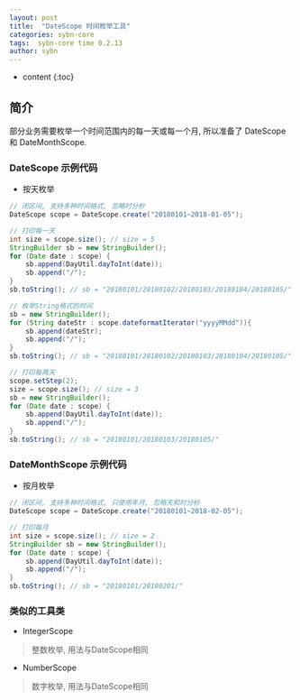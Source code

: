 ```yaml
---
layout: post
title:  "DateScope 时间枚举工具"
categories: sybn-core
tags:  sybn-core time 0.2.13
author: sybn
---
```


* content
{:toc}

## 简介

部分业务需要枚举一个时间范围内的每一天或每一个月, 所以准备了 DateScope 和 DateMonthScope.




### DateScope 示例代码

* 按天枚举

```java
// 闭区间, 支持多种时间格式, 忽略时分秒
DateScope scope = DateScope.create("20180101~2018-01-05");

// 打印每一天
int size = scope.size(); // size = 5
StringBuilder sb = new StringBuilder();
for (Date date : scope) {
	sb.append(DayUtil.dayToInt(date));
	sb.append("/");
}
sb.toString(); // sb = "20180101/20180102/20180103/20180104/20180105/"

// 枚举String格式的时间
sb = new StringBuilder();
for (String dateStr : scope.dateformatIterator("yyyyMMdd")){
	sb.append(dateStr);
	sb.append("/");
}
sb.toString(); // sb = "20180101/20180102/20180103/20180104/20180105/"

// 打印每两天
scope.setStep(2);
size = scope.size(); // size = 3
sb = new StringBuilder();
for (Date date : scope) {
	sb.append(DayUtil.dayToInt(date));
	sb.append("/");
}
sb.toString(); // sb = "20180101/20180103/20180105/"
```


### DateMonthScope 示例代码

* 按月枚举

```java
// 闭区间, 支持多种时间格式, 只使用年月, 忽略天和时分秒
DateScope scope = DateScope.create("20180101~2018-02-05");

// 打印每月
int size = scope.size(); // size = 2
StringBuilder sb = new StringBuilder();
for (Date date : scope) {
	sb.append(DayUtil.dayToInt(date));
	sb.append("/");
}
sb.toString(); // sb = "20180101/20180201/"
```

### 类似的工具类

* IntegerScope

> 整数枚举, 用法与DateScope相同
 
* NumberScope

> 数字枚举, 用法与DateScope相同
